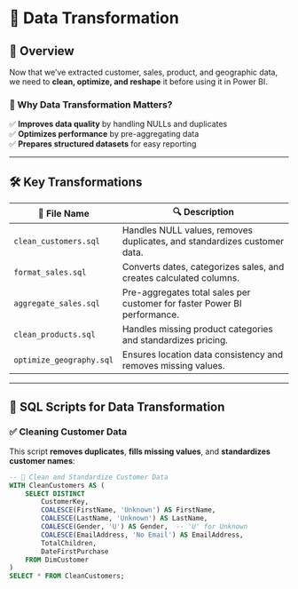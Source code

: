 
# 📂 Data Transformation  

## 📌 Overview  
Now that we’ve extracted customer, sales, product, and geographic data, we need to **clean, optimize, and reshape** it before using it in Power BI.  

### **🔹 Why Data Transformation Matters?**  
✅ **Improves data quality** by handling NULLs and duplicates  
✅ **Optimizes performance** by pre-aggregating data  
✅ **Prepares structured datasets** for easy reporting  

---

## 🛠️ Key Transformations  

| 📄 File Name                 | 🔍 Description  |
|-----------------------------|------------------------------------------------|
| `clean_customers.sql`        | Handles NULL values, removes duplicates, and standardizes customer data. |
| `format_sales.sql`           | Converts dates, categorizes sales, and creates calculated columns. |
| `aggregate_sales.sql`        | Pre-aggregates total sales per customer for faster Power BI performance. |
| `clean_products.sql`         | Handles missing product categories and standardizes pricing. |
| `optimize_geography.sql`     | Ensures location data consistency and removes missing values. |

---

## **🔹 SQL Scripts for Data Transformation**  

### **✅ Cleaning Customer Data**  
This script **removes duplicates**, **fills missing values**, and **standardizes customer names**:  

```sql
-- 📌 Clean and Standardize Customer Data  
WITH CleanCustomers AS (
    SELECT DISTINCT 
        CustomerKey, 
        COALESCE(FirstName, 'Unknown') AS FirstName,
        COALESCE(LastName, 'Unknown') AS LastName,
        COALESCE(Gender, 'U') AS Gender,  -- 'U' for Unknown
        COALESCE(EmailAddress, 'No Email') AS EmailAddress,
        TotalChildren,
        DateFirstPurchase
    FROM DimCustomer
)
SELECT * FROM CleanCustomers;
